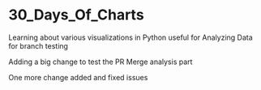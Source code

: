 # 30_Days_Of_Charts
Learning about various visualizations in Python useful for Analyzing Data for branch testing


Adding a big change to test the PR Merge analysis part


One more change added and fixed issues
